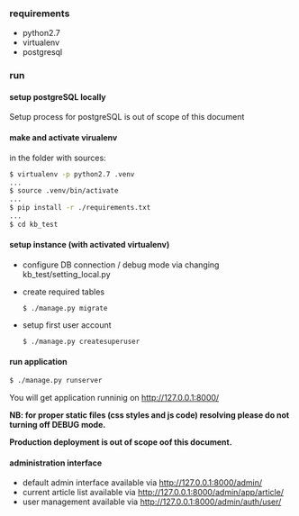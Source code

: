 ### requirements

 - python2.7
 - virtualenv
 - postgresql

### run

#### setup postgreSQL locally

Setup process for postgreSQL is out of scope of this document 

#### make and activate virualenv

in the folder with sources: 

```bash
$ virtualenv -p python2.7 .venv
...
$ source .venv/bin/activate
...
$ pip install -r ./requirements.txt
...
$ cd kb_test
```

#### setup instance (with activated virtualenv)

 - configure DB connection  / debug mode via changing kb_test/setting_local.py

 - create required tables
 
    `$ ./manage.py migrate`

 - setup first user account
 
    `$ ./manage.py createsuperuser`

#### run application

```bash
$ ./manage.py runserver
```

You will get application runninig on <http://127.0.0.1:8000/>

**NB: for proper static files (css styles and js code) resolving please do not turning off DEBUG mode.**

**Production deployment is out of scope oof this document.**

#### administration interface

 - default admin interface available via <http://127.0.0.1:8000/admin/>
 - current article list available via <http://127.0.0.1:8000/admin/app/article/>
 - user management available via <http://127.0.0.1:8000/admin/auth/user/>

